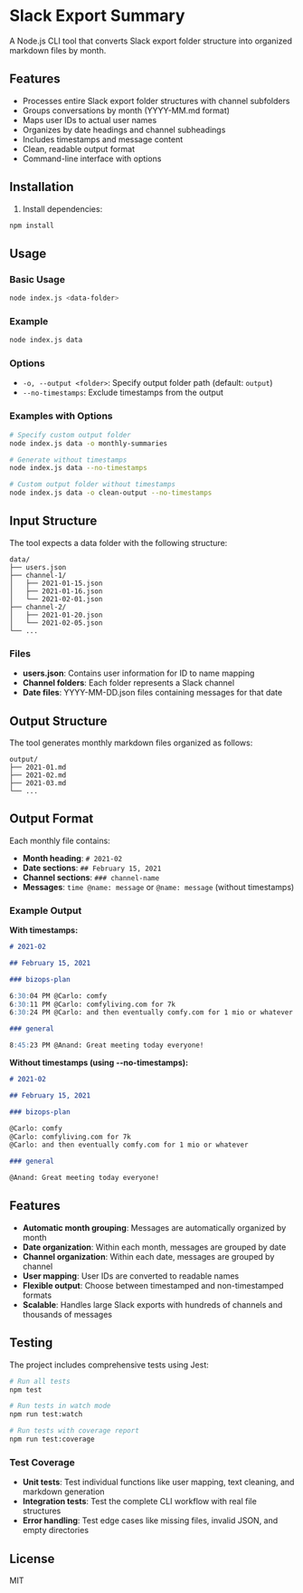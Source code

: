 # Slack Export Summary

A Node.js CLI tool that converts Slack export folder structure into organized markdown files by month.

## Features

- Processes entire Slack export folder structures with channel subfolders
- Groups conversations by month (YYYY-MM.md format)
- Maps user IDs to actual user names
- Organizes by date headings and channel subheadings
- Includes timestamps and message content
- Clean, readable output format
- Command-line interface with options

## Installation

1. Install dependencies:

```bash
npm install
```

## Usage

### Basic Usage

```bash
node index.js <data-folder>
```

### Example

```bash
node index.js data
```

### Options

- `-o, --output <folder>`: Specify output folder path (default: `output`)
- `--no-timestamps`: Exclude timestamps from the output

### Examples with Options

```bash
# Specify custom output folder
node index.js data -o monthly-summaries

# Generate without timestamps
node index.js data --no-timestamps

# Custom output folder without timestamps
node index.js data -o clean-output --no-timestamps
```

## Input Structure

The tool expects a data folder with the following structure:

```
data/
├── users.json
├── channel-1/
│   ├── 2021-01-15.json
│   ├── 2021-01-16.json
│   └── 2021-02-01.json
├── channel-2/
│   ├── 2021-01-20.json
│   └── 2021-02-05.json
└── ...
```

### Files

- **users.json**: Contains user information for ID to name mapping
- **Channel folders**: Each folder represents a Slack channel
- **Date files**: YYYY-MM-DD.json files containing messages for that date

## Output Structure

The tool generates monthly markdown files organized as follows:

```
output/
├── 2021-01.md
├── 2021-02.md
├── 2021-03.md
└── ...
```

## Output Format

Each monthly file contains:

- **Month heading**: `# 2021-02`
- **Date sections**: `## February 15, 2021`
- **Channel sections**: `### channel-name`
- **Messages**: `time @name: message` or `@name: message` (without timestamps)

### Example Output

**With timestamps:**

```markdown
# 2021-02

## February 15, 2021

### bizops-plan

6:30:04 PM @Carlo: comfy
6:30:11 PM @Carlo: comfyliving.com for 7k
6:30:24 PM @Carlo: and then eventually comfy.com for 1 mio or whatever

### general

8:45:23 PM @Anand: Great meeting today everyone!
```

**Without timestamps (using --no-timestamps):**

```markdown
# 2021-02

## February 15, 2021

### bizops-plan

@Carlo: comfy
@Carlo: comfyliving.com for 7k
@Carlo: and then eventually comfy.com for 1 mio or whatever

### general

@Anand: Great meeting today everyone!
```

## Features

- **Automatic month grouping**: Messages are automatically organized by month
- **Date organization**: Within each month, messages are grouped by date
- **Channel organization**: Within each date, messages are grouped by channel
- **User mapping**: User IDs are converted to readable names
- **Flexible output**: Choose between timestamped and non-timestamped formats
- **Scalable**: Handles large Slack exports with hundreds of channels and thousands of messages

## Testing

The project includes comprehensive tests using Jest:

```bash
# Run all tests
npm test

# Run tests in watch mode
npm run test:watch

# Run tests with coverage report
npm run test:coverage
```

### Test Coverage

- **Unit tests**: Test individual functions like user mapping, text cleaning, and markdown generation
- **Integration tests**: Test the complete CLI workflow with real file structures
- **Error handling**: Test edge cases like missing files, invalid JSON, and empty directories

## License

MIT
